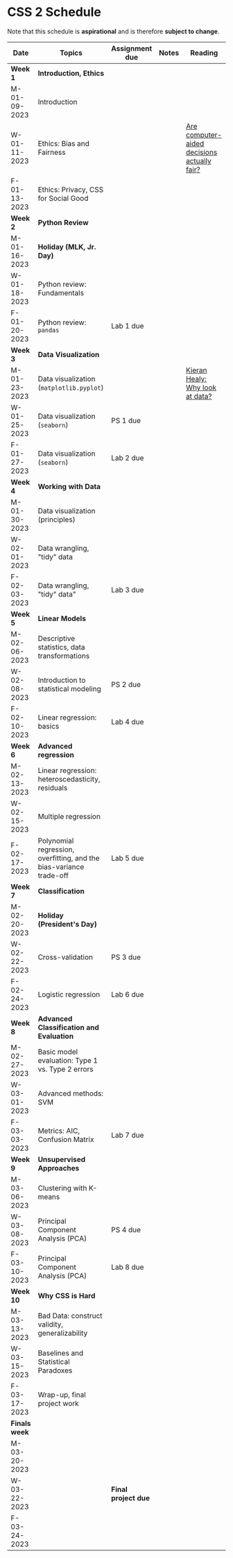 # CSS 2 Schedule

Note that this schedule is **aspirational** and is therefore **subject to change**.

| Date | Topics | Assignment due | Notes | Reading |
| ---- | ------ | -------------- | ----- | ------- |
| **Week 1** | **Introduction, Ethics** | | | |
| M-01-09-2023 | Introduction | | | |
| W-01-11-2023 | Ethics: Bias and Fairness | | | [Are computer-aided decisions actually fair?](https://www.bu.edu/articles/2018/algorithmic-fairness/)|
| F-01-13-2023 | Ethics: Privacy, CSS for Social Good | | | |
| **Week 2** | **Python Review** | | | |
| M-01-16-2023 | **Holiday (MLK, Jr. Day)** |  | | |
| W-01-18-2023 | Python review: Fundamentals | | | |
| F-01-20-2023 | Python review: `pandas` | Lab 1 due | | |
| **Week 3** | **Data Visualization** | | | |
| M-01-23-2023 | Data visualization (`matplotlib.pyplot`) | | | [Kieran Healy: Why look at data?](https://socviz.co/lookatdata.html#why-look-at-data)|
| W-01-25-2023 | Data visualization (`seaborn`) | PS 1 due | | |
| F-01-27-2023 | Data visualization (`seaborn`) | Lab 2 due | | |
| **Week 4** | **Working with Data** | | | |
| M-01-30-2023 | Data visualization (principles) | | | |
| W-02-01-2023 | Data wrangling, "tidy" data | | | |
| F-02-03-2023 | Data wrangling, "tidy" data"| Lab 3 due | | |
| **Week 5** | **Linear Models** | | | |
| M-02-06-2023 | Descriptive statistics, data transformations | | | |
| W-02-08-2023 | Introduction to statistical modeling | PS 2 due | | |
| F-02-10-2023 | Linear regression: basics | Lab 4 due | | |
| **Week 6** | **Advanced regression** | | | |
| M-02-13-2023 | Linear regression: heteroscedasticity, residuals | | | |
| W-02-15-2023 | Multiple regression | | | |
| F-02-17-2023 | Polynomial regression, overfitting, and the bias-variance trade-off | Lab 5 due | | |
| **Week 7** | **Classification** | | | |
| M-02-20-2023 | **Holiday (President's Day)** | | | |
| W-02-22-2023 | Cross-validation | PS 3 due | | |
| F-02-24-2023 | Logistic regression | Lab 6 due | | |
| **Week 8** | **Advanced Classification and Evaluation** | | | |
| M-02-27-2023 | Basic model evaluation: Type 1 vs. Type 2 errors| | | |
| W-03-01-2023 | Advanced methods: SVM | | | |
| F-03-03-2023 | Metrics: AIC, Confusion Matrix | Lab 7 due | | |
| **Week 9** | **Unsupervised Approaches** | | | |
| M-03-06-2023 | Clustering with K-means | | | |
| W-03-08-2023 | Principal Component Analysis (PCA) | PS 4 due | | |
| F-03-10-2023 | Principal Component Analysis (PCA) | Lab 8 due | | |
| **Week 10** | **Why CSS is Hard** | | | |
| M-03-13-2023 | Bad Data: construct validity, generalizability | | | |
| W-03-15-2023 | Baselines and Statistical Paradoxes |  | | |
| F-03-17-2023 | Wrap-up, final project work | | | |
| **Finals week** | | | | |
| M-03-20-2023 |  | | | |
| W-03-22-2023 |  | **Final project due** | | |
| F-03-24-2023 |  | | | |

